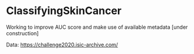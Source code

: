 # ClassifyingSkinCancer

Working to improve AUC score and make use of available metadata [under construction]

Data: https://challenge2020.isic-archive.com/
